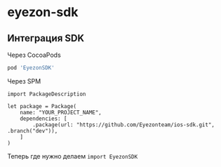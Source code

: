 # eyezon-sdk

## Интеграция SDK
Через CocoaPods
```ruby
pod 'EyezonSDK'
```

Через SPM

```// swift-tools-version:4.0
import PackageDescription

let package = Package(
    name: "YOUR_PROJECT_NAME",
    dependencies: [
        .package(url: "https://github.com/Eyezonteam/ios-sdk.git", .branch("dev")),
    ]
)
```
Теперь где нужно делаем `import EyezonSDK`
